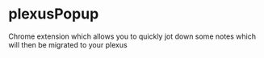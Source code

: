 # plexusPopup
Chrome extension which allows you to quickly jot down some notes which will then be migrated to your plexus
